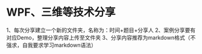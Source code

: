 # WPF、三维等技术分享

1、每次分享建立一个新的文件夹，名称为：时间+题目+分享人
2、案例分享要有对应Demo，整理分享内容上传至文件夹
3、分享内容推荐为markdown格式（不强求，自我要求学习markdown语法）

